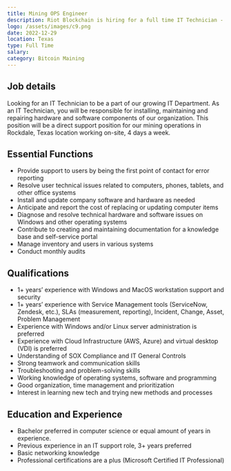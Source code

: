 ```yaml
---
title: Mining OPS Engineer
description: Riot Blockchain is hiring for a full time IT Technician - Rockdale, TX since Dec 29, 2022. Apply today.
logo: /assets/images/c9.png
date: 2022-12-29
location: Texas
type: Full Time
salary: 
category: Bitcoin Maining
---
```


## Job details

Looking for an IT Technician to be a part of our growing IT Department. As an IT Technician, you will be responsible for installing, maintaining and repairing hardware and software components of our organization. This position will be a direct support position for our mining operations in Rockdale, Texas location working on-site, 4 days a week.

## Essential Functions

- Provide support to users by being the first point of contact for error reporting
- Resolve user technical issues related to computers, phones, tablets, and other office systems
- Install and update company software and hardware as needed
- Anticipate and report the cost of replacing or updating computer items
- Diagnose and resolve technical hardware and software issues on Windows and other operating systems
- Contribute to creating and maintaining documentation for a knowledge base and self-service portal
- Manage inventory and users in various systems
- Conduct monthly audits

## Qualifications

- 1+ years’ experience with Windows and MacOS workstation support and security
- 1+ years’ experience with Service Management tools (ServiceNow, Zendesk, etc.), SLAs (measurement, reporting), Incident, Change, Asset, Problem Management
- Experience with Windows and/or Linux server administration is preferred
- Experience with Cloud Infrastructure (AWS, Azure) and virtual desktop (VDI) is preferred
- Understanding of SOX Compliance and IT General Controls
- Strong teamwork and communication skills
- Troubleshooting and problem-solving skills
- Working knowledge of operating systems, software and programming
- Good organization, time management and prioritization
- Interest in learning new tech and trying new methods and processes

## Education and Experience

- Bachelor preferred in computer science or equal amount of years in experience.
- Previous experience in an IT support role, 3+ years preferred
- Basic networking knowledge
- Professional certifications are a plus (Microsoft Certified IT Professional)
